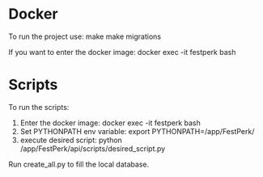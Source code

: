 # Docker
To run the project use:
make
make migrations

If you want to enter the docker image:
docker exec -it festperk bash

# Scripts
To run the scripts:
1. Enter the docker image:
docker exec -it festperk bash
2. Set PYTHONPATH env variable:
export PYTHONPATH=/app/FestPerk/
3. execute desired script:
python /app/FestPerk/api/scripts/desired_script.py

Run create_all.py to fill the local database.